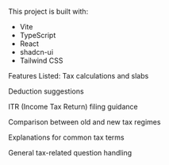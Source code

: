 

This project is built with:

- Vite
- TypeScript
- React
- shadcn-ui
- Tailwind CSS



Features Listed:
Tax calculations and slabs

Deduction suggestions

ITR (Income Tax Return) filing guidance

Comparison between old and new tax regimes

Explanations for common tax terms

General tax-related question handling
